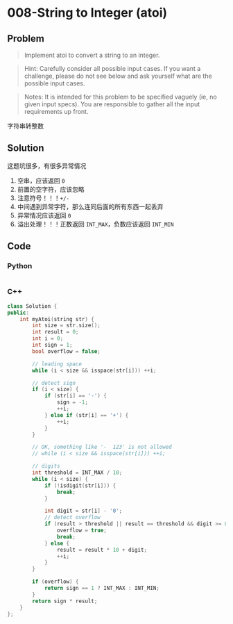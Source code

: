 # 008-String to Integer (atoi)

## Problem

> Implement atoi to convert a string to an integer.

> Hint: Carefully consider all possible input cases. If you want a challenge, please do not see below and ask yourself what are the possible input cases.

> Notes: It is intended for this problem to be specified vaguely (ie, no given input specs). You are responsible to gather all the input requirements up front.

字符串转整数

## Solution

这题坑很多，有很多异常情况

1. 空串，应该返回 `0`
2. 前置的空字符，应该忽略
3. 注意符号！！！`+/-`
4. 中间遇到异常字符，那么连同后面的所有东西一起丢弃
5. 异常情况应该返回 `0`
6. 溢出处理！！！正数返回 `INT_MAX`，负数应该返回 `INT_MIN`

## Code

### Python

```python

```

### C++

```cpp
class Solution {
public:
    int myAtoi(string str) {
        int size = str.size();
        int result = 0;
        int i = 0;
        int sign = 1;
        bool overflow = false;

        // leading space
        while (i < size && isspace(str[i])) ++i;

        // detect sign
        if (i < size) {
            if (str[i] == '-') {
                sign = -1;
                ++i;
            } else if (str[i] == '+') {
                ++i;
            }
        }

        // OK, something like '-  123' is not allowed
        // while (i < size && isspace(str[i])) ++i;

        // digits
        int threshold = INT_MAX / 10;
        while (i < size) {
            if (!isdigit(str[i])) {
                break;
            }

            int digit = str[i] - '0';
            // detect overflow
            if (result > threshold || result == threshold && digit >= 8) {
                overflow = true;
                break;
            } else {
                result = result * 10 + digit;
                ++i;
            }
        }

        if (overflow) {
            return sign == 1 ? INT_MAX : INT_MIN;
        }
        return sign * result;
    }
};
```
